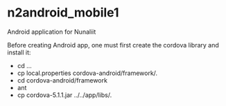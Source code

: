# n2android_mobile1
Android application for Nunaliit


Before creating Android app, one must first create the cordova library and install it:
- cd ...
- cp local.properties cordova-android/framework/.
- cd cordova-android/framework
- ant
- cp cordova-5.1.1.jar ../../app/libs/.


